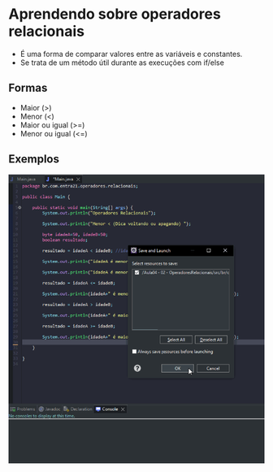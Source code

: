 # Aprendendo sobre operadores relacionais

- É uma forma de comparar valores entre as variáveis e constantes.
- Se trata de um método útil durante as execuções com if/else

## Formas

- Maior (>)
- Menor (<)
- Maior ou igual (>=)
- Menor ou igual (<=)

## Exemplos

![Gif Exemplo](./gif/gifExemplo.gif)